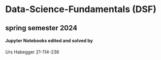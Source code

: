 # Data-Science-Fundamentals (DSF)
## spring semester 2024
#### Jupyter Notebooks edited and solved by
Urs Habegger
21-114-236
